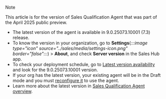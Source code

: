 > [!NOTE]
> This article is for the version of Sales Qualification Agent that was part of the April 2025 public preview. 
>- The latest version of the agent is available in 9.0.25073.10001 (7.3) release. 
>- To know the version in your organization, go to **Settings**(*:::image type="icon" source="../sales/media/settings-icon.png" border="false":::*) > **About**, and check **Server version** in the Sales Hub app. 
>- To check your deployment schedule, go to [Latest version availability](/dynamics365/released-versions/dynamics365sales#latest-version-availability) and look for the 9.0.25073.10001 version. 
>- If your org has the latest version, your existing agent will be in the Draft mode and you must [reconfigure it](../sales/upgrade-sales-qualification-agent.md) to use the agent. 
>- Learn more about the latest version in [Sales Qualification Agent overview](../sales/sales-qualification-agent.md).